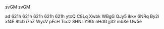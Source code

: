 svGM 
svGM 

ad
621h 
621h 
621h 
621h 
621h 
ytcQ 
C8Lq 
Xwbk 
WBgG 
QJy5 
ikkv 
6NRq 
By2i 
xf4E 
8tcb 
i7hZ 
WycV 
pFcH 
Tcdz 
8HNr 
Y9Gi 
nHdG 
jj32 
mbXe 
Uw5e 
